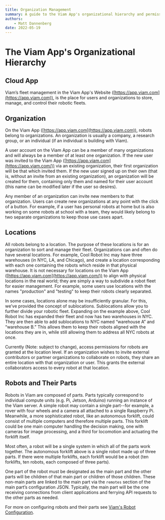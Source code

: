 ```yaml
---
title: Organization Management
summary: A guide to the Viam App's organizational hierarchy and permissioning.
authors:
    - Matt Dannenberg
date: 2022-05-19
---
```

# The Viam App's Organizational Hierarchy

## Cloud App
Viam’s fleet management in the Viam App's Website ([https://app.viam.com](https://app.viam.com)), is the place for users and organizations to store, manage, and control their robotic fleets.

## Organization
On the Viam App ([https://app.viam.com](https://app.viam.com)), robots belong to organizations.
An organization is usually a company, a research group, or an individual (if an individual is building with Viam).

A user account on the Viam App can be a member of many organizations and will always be a member of at least one organization.
If the new user was invited to the Viam App ([https://app.viam.com](https://app.viam.com/)) via an existing organization, their first organization will be that which invited them.
If the new user signed up on their own (that is, without an invite from an existing organization), an organization will be created for them, containing only them and named for their user account (this name can be modified later if the user so desires).

Any member of an organization can invite new members to that organization.
Users can create new organizations at any point with the click of a button.
For example, if a user has personal robots at home but is also working on some robots at school with a team, they would likely belong to two separate organizations to keep those use cases apart.

## Locations
All robots belong to a location.
The purpose of these locations is for an organization to sort and manage their fleet.
Organizations can and often do have several locations.
For example, Cool Robot Inc may have three warehouses (in NYC, LA, and Chicago), and create a location corresponding with each one containing the robots which reside in that physical warehouse.
It is not necessary for locations on the Viam App ([https://app.viam.com](https://app.viam.com/)) to align with physical locations in the real world; they are simply a way to subdivide a robot fleet for easier management.
For example, some users use locations with the names "production" and "testing" to keep their robots clearly separated.

In some cases, locations alone may be insufficiently granular.
For this, we’ve provided the concept of sublocations.
Sublocations allow you to further divide your robotic fleet.
Expanding on the example above, Cool Robot Inc has expanded their fleet and now has two warehouses in NYC.
They are then able to add sublocations to NYC named “warehouse A” and “warehouse B.” This allows them to keep their robots aligned with the locations they are in, while still allowing them to address all NYC robots at once.

Currently (Note: subject to change), access permissions for robots are granted at the location level.
If an organization wishes to invite external contributors or partner organizations to collaborate on robots, they share an entire location with that organization or user.
This grants the external collaborators access to every robot at that location.

## Robots and Their Parts 
Robots in Viam are composed of parts.
Parts typically correspond to individual compute units (e.g. Pi, Jetson, Arduino) running an instance of the Viam server.
A simple robot may contain a single part--for example, a rover with four wheels and a camera all attached to a single Raspberry Pi.
Meanwhile, a more sophisticated robot, like an autonomous forklift, could consist of multiple computers and therefore multiple parts.
This forklift could be one main computer handling the decision making, one with cameras for image processing, and a third for locomotion and actuating the forklift itself.

Most often, a robot will be a single system in which all of the parts work together.
The autonomous forklift above is a single robot made up of three parts.
If there were multiple forklifts, each forklift would be a robot (ten forklifts, ten robots, each composed of three parts).

One part of the robot must be designated as the main part and the other parts will be children of that main part or children of those children.
These non-main parts are linked to the main part via the `remotes` section of the main part’s configuration JSON.
Typically, the main part will be the one receiving connections from client applications and ferrying API requests to the other parts as needed.

For more on configuring robots and their parts see [Viam's Robot Configuration](../getting-started/robot-config.md).
